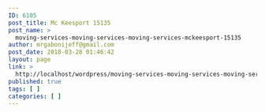 ```yaml
---
ID: 6105
post_title: Mc Keesport 15135
post_name: >
  moving-services-moving-services-moving-services-mckeesport-15135
author: mrgabonijeff@gmail.com
post_date: 2018-03-28 01:46:42
layout: page
link: >
  http://localhost/wordpress/moving-services-moving-services-moving-services-mckeesport-15135/
published: true
tags: [ ]
categories: [ ]
---
```


